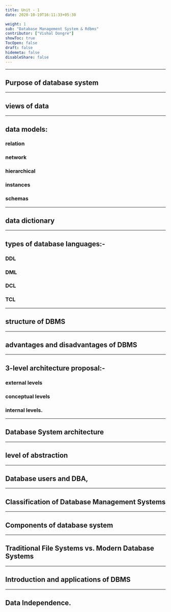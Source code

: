 ```yaml
---
title: Unit - 1
date: 2020-10-19T16:11:33+05:30

weight: 1
sub: "Database Management System & Rdbms"
contributor: ["Vishal Dongre"]
showToc: true
TocOpen: false
draft: false
hidemeta: false
disableShare: false
---
```


---

## Purpose of database system

---

## views of data

---

## data models:

### relation

### network

### hierarchical

### instances

### schemas

---

## data dictionary

---

## types of database languages:-

### DDL

### DML

### DCL

### TCL

---

## structure of DBMS

---

## advantages and disadvantages of DBMS

---

## 3-level architecture proposal:-

### external levels

### conceptual levels

### internal levels.

---

## Database System architecture

---

## level of abstraction

---

## Database users and DBA,

---

## Classification of Database Management Systems

---

## Components of database system

---

## Traditional File Systems vs. Modern Database Systems

---

## Introduction and applications of DBMS

---

## Data Independence.
